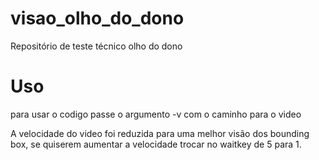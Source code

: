 # visao_olho_do_dono
Repositório de teste técnico olho do dono

# Uso
para usar o codigo passe o argumento -v com o caminho para o video

A velocidade do video foi reduzida para uma melhor visão dos bounding box, se quiserem aumentar a velocidade trocar no waitkey de 5 para 1.
